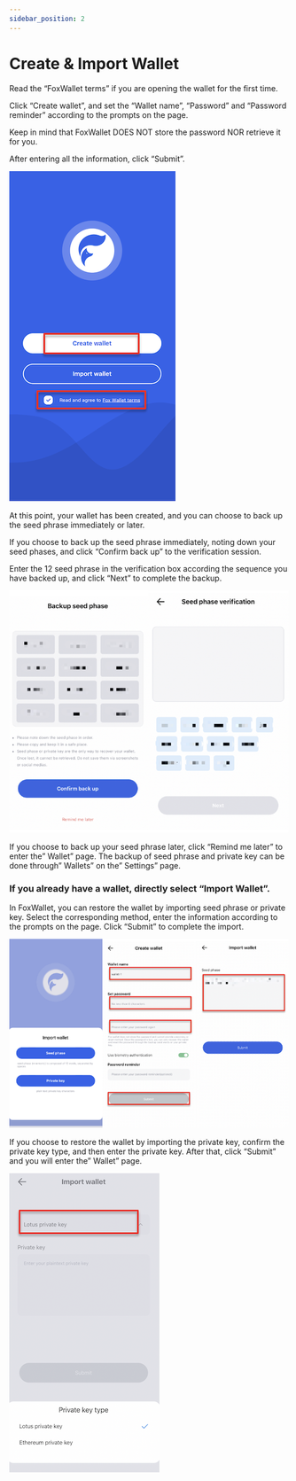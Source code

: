 ```yaml
---
sidebar_position: 2
---
```


# Create & Import Wallet

Read the “FoxWallet terms” if you are opening the wallet for the first time. 

Click “Create wallet”, and set the “Wallet name”, “Password” and “Password reminder” according to the prompts on the page. 

Keep in mind that FoxWallet DOES NOT store the password NOR retrieve it for you. 

After entering all the information, click “Submit”.

![](./img/onboard.png)

At this point, your wallet has been created, and you can choose to back up the seed phrase immediately or later.

If you choose to back up the seed phrase immediately, noting down your seed phases, and click “Confirm back up” to the verification session. 

Enter the 12 seed phrase in the verification box according the sequence you have backed up, and click “Next” to complete the backup.

![](./img/backup-seed.png)

If you choose to back up your seed phrase later, click “Remind me later” to enter the” Wallet” page. The backup of seed phrase and private key can be done through” Wallets” on the” Settings” page.

### If you already have a wallet, directly select “Import Wallet”.

In FoxWallet, you can restore the wallet by importing seed phrase or private key. Select the corresponding method, enter the information according to the prompts on the page. Click “Submit” to complete the import.

![](./img/import-wallet.png)

If you choose to restore the wallet by importing the private key, confirm the private key type, and then enter the private key. After that, click “Submit” and you will enter the” Wallet” page.

![](./img/import-priv.png)
